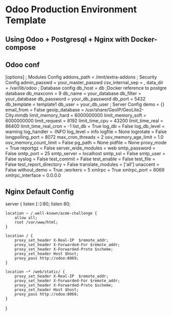 # Odoo Production Environment Template
## Using Odoo + Postgresql + Nginx with Docker-compose

## Odoo conf

[options]
; Modules Config
addons_path = /mnt/extra-addons
; Security Config
admin_passwd = your_master_passwd
csv_internal_sep = ,
data_dir = /var/lib/odoo
; Database config
db_host = db ;Docker reference to postgre database
db_maxconn = 9
db_name = your_database
db_filter = your_database
db_password = your_db_password
db_port = 5432
db_template = template1
db_user = your_db_user
; Server Config
demo = {}
email_from = False
geoip_database = /usr/share/GeoIP/GeoLite2-City.mmdb
limit_memory_hard = 6000000000
limit_memory_soft = 6000000000
limit_request = 8192
limit_time_cpu = 43200
limit_time_real = 86400
limit_time_real_cron = -1
list_db = True
log_db = False
log_db_level = warning
log_handler = :INFO
log_level = info
logfile = None
logrotate = False
longpolling_port = 8072
max_cron_threads = 2
osv_memory_age_limit = 1.0
osv_memory_count_limit = False
pg_path = None
pidfile = None
proxy_mode = True
reportgz = False
server_wide_modules = web
smtp_password = False
smtp_port = 25
smtp_server = localhost
smtp_ssl = False
smtp_user = False
syslog = False
test_commit = False
test_enable = False
test_file = False
test_report_directory = False
translate_modules = ['all']
unaccent = False
without_demo = True
;workers = 5
xmlrpc = True
xmlrpc_port = 8069
xmlrpc_interface = 0.0.0.0



## Nginx Default Config
server {
    listen [::]:80;
    listen 80;

    location ~ /.well-known/acme-challenge {
        allow all;
        root /var/www/html;
    }

    location / {
        proxy_set_header X-Real-IP  $remote_addr;
        proxy_set_header X-Forwarded-For $remote_addr;
        proxy_set_header X-Forwarded-Proto $scheme;
        proxy_set_header Host $host;
        proxy_pass http://odoo:8069;
    }

    location ~* /web/static/ {
        proxy_set_header X-Real-IP  $remote_addr;
        proxy_set_header X-Forwarded-For $remote_addr;
        proxy_set_header X-Forwarded-Proto $scheme;
        proxy_set_header Host $host;
        proxy_pass http://odoo:8069;
    }
}

